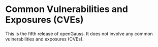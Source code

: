 # Common Vulnerabilities and Exposures \(CVEs\)<a name="EN-US_TOPIC_0289899199"></a>

This is the fifth release of openGauss. It does not involve any common vulnerabilities and exposures \(CVEs\).

